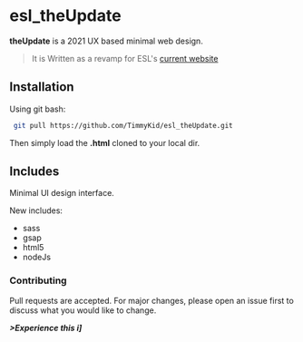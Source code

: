 # esl_theUpdate

__theUpdate__ is a 2021 UX based minimal web design.
> It is Written as a revamp for ESL's [current website](https://elevetesolutions.com/#)


## Installation
Using git bash:

```bash
 git pull https://github.com/TimmyKid/esl_theUpdate.git
```
Then simply load the **.html** cloned to your local dir.


## Includes
Minimal UI design interface.

New includes:
   + sass
   + gsap
   + html5
   + nodeJs
 
 
 ### Contributing
 Pull requests are accepted. For major changes, please open an issue first to discuss what you would like to change.
 
 **_>Experience this i]_**
